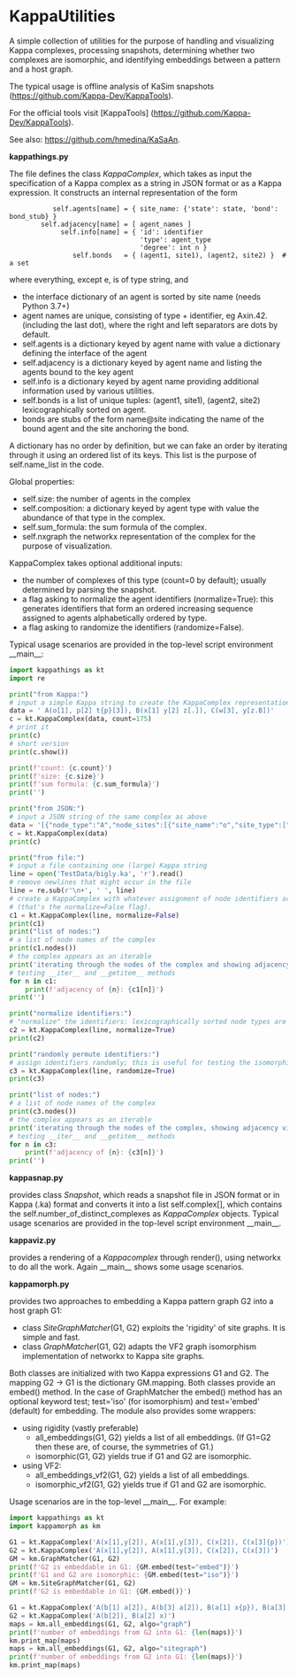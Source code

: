 # KappaUtilities
A simple collection of utilities for the purpose of handling and visualizing Kappa complexes, processing snapshots, determining whether two complexes are isomorphic, and identifying embeddings between a pattern and a host graph.

The typical usage is offline analysis of KaSim snapshots (https://github.com/Kappa-Dev/KappaTools).

For the official tools visit [KappaTools] (https://github.com/Kappa-Dev/KappaTools).

See also: https://github.com/hmedina/KaSaAn.

**kappathings.py**

The file defines the class *KappaComplex*, which takes as input the specification of a Kappa complex as a string in JSON format or as a Kappa expression.
It constructs an internal representation of the form

               self.agents[name] = { site_name: {'state': state, 'bond': bond_stub} }
            self.adjacency[name] = [ agent_names ]
                 self.info[name] = { 'id': identifier
                                     'type': agent_type
                                     'degree': int n }
                    self.bonds   = { (agent1, site1), (agent2, site2) }  # a set

 where everything, except e, is of type string, and 
  * the interface dictionary of an agent is sorted by site name (needs Python 3.7+)            
  * agent names are unique, consisting of type + identifier, eg Axin.42. (including the last dot), where the right and left separators are dots by default.
  * self.agents is a dictionary keyed by agent name with value a dictionary defining the interface of the agent
  * self.adjacency is a dictionary keyed by agent name and listing the agents bound to the key agent
  * self.info is a dictionary keyed by agent name providing additional information used by various utilities.
  * self.bonds is a list of unique tuples: (agent1, site1), (agent2, site2) lexicographically sorted 
            on agent.  
  * bonds are stubs of the form name@site indicating the name of the bound agent and the site anchoring the bond.
            
A dictionary has no order by definition, but we can fake an order by iterating through it using an ordered list of its keys. This list is the purpose of self.name_list in the code.

Global properties:
* self.size: the number of agents in the complex
* self.composition: a dictionary keyed by agent type with value the abundance of that type in the complex.
* self.sum_formula: the sum formula of the complex.
* self.nxgraph the networkx representation of the complex for the purpose of visualization.
            
KappaComplex takes optional additional inputs: 
  * the number of complexes of this type (count=0 by default); usually determined by parsing the snapshot.
  * a flag asking to normalize the agent identifiers (normalize=True): this generates identifiers that form an ordered increasing sequence assigned to agents alphabetically ordered by type.
  * a flag asking to randomize the identifiers (randomize=False).
  
 Typical usage scenarios are provided in the top-level script environment \_\_main\_\_:
```Python
import kappathings as kt
import re

print("from Kappa:")
# input a simple Kappa string to create the KappaComplex representation
data = ' A(o[1], p[2] t{p}[3]), B(x[1] y[2] z[.]), C(w[3], y[z.B])'
c = kt.KappaComplex(data, count=175)
# print it
print(c)
# short version
print(c.show())

print(f'count: {c.count}')
print(f'size: {c.size}')
print(f'sum formula: {c.sum_formula}')
print('')

print("from JSON:")
# input a JSON string of the same complex as above
data = '[{"node_type":"A","node_sites":[{"site_name":"o","site_type":["port",{"port_links":[[[0,1],0]],"port_states":[]}]},{"site_name":"p","site_type":["port",{"port_links":[[[0,1],1]],"port_states":[]}]},{"site_name":"t","site_type":["port",{"port_links":[[[0,2],0]],"port_states":["p"]}]}]},{"node_type":"B","node_sites":[{"site_name":"x","site_type":["port",{"port_links":[[[0,0],0]],"port_states":[]}]},{"site_name":"y","site_type":["port",{"port_links":[[[0,0],1]],"port_states":[]}]},{"site_name":"z","site_type":["port",{"port_links":[],"port_states":[]}]}]},{"node_type":"C","node_sites":[{"site_name":"w","site_type":["port",{"port_links":[[[0,0],2]],"port_states":[]}]}]}]'
c = kt.KappaComplex(data)
print(c)

print("from file:")
# input a file containing one (large) Kappa string
line = open('TestData/bigly.ka', 'r').read()
# remove newlines that might occur in the file
line = re.sub(r'\n+', ' ', line)
# create a KappaComplex with whatever assignment of node identifiers arises
# (that's the normalize=False flag).
c1 = kt.KappaComplex(line, normalize=False)
print(c1)
print("list of nodes:")
# a list of node names of the complex
print(c1.nodes())
# the complex appears as an iterable
print('iterating through the nodes of the complex and showing adjacency views')
# testing __iter__ and __getitem__ methods
for n in c1:
    print(f'adjacency of {n}: {c1[n]}')
print('')

print("normalize identifiers:")
# "normalize" the identifiers: lexicographically sorted node types are assigned successively increasing identifiers.
c2 = kt.KappaComplex(line, normalize=True)
print(c2)

print("randomly permute identifiers:")
# assign identifiers randomly; this is useful for testing the isomorphism implementation
c3 = kt.KappaComplex(line, randomize=True)
print(c3)

print("list of nodes:")
# a list of node names of the complex
print(c3.nodes())
# the complex appears as an iterable
print('iterating through the nodes of the complex, showing adjacency views')
# testing __iter__ and __getitem__ methods
for n in c3:
    print(f'adjacency of {n}: {c3[n]}')
print('')
```

**kappasnap.py**

provides class *Snapshot*, which reads a snapshot file in JSON format or in Kappa (.ka) format and converts it into a list self.complex[], which contains the self.number_of_distinct_complexes as *KappaComplex* objects.  Typical usage scenarios are provided in the top-level script environment \_\_main\_\_.

**kappaviz.py**

provides a rendering of a *Kappacomplex* through render(), using networkx to do all the work. Again \_\_main\_\_ shows some usage scenarios.

**kappamorph.py**

provides two approaches to embedding a Kappa pattern graph G2 into a host graph G1:

* class *SiteGraphMatcher*(G1, G2) exploits the 'rigidity' of site graphs. It is simple and fast.
* class *GraphMatcher*(G1, G2) adapts the VF2 graph isomorphism implementation of networkx to Kappa site graphs. 

Both classes are initialized with two Kappa expressions G1 and G2. The mapping G2 -> G1 is the dictionary GM.mapping. Both classes provide an embed() method. In the case of GraphMatcher the embed() method has an optional keyword test; test='iso' (for isomorphism) and test='embed' (default) for embedding. The module also provides some wrappers:
 
 * using rigidity (vastly preferable)
    * all_embeddings(G1, G2) yields a list of all embeddings. (If G1=G2 then these are, of course, the symmetries of G1.)
    * isomorphic(G1, G2) yields true if G1 and G2 are isomorphic.
 * using VF2:
    * all_embeddings_vf2(G1, G2) yields a list of all embeddings.
    * isomorphic_vf2(G1, G2) yields true if G1 and G2 are isomorphic.
 
 Usage scenarios are in the top-level \_\_main\_\_. For example:

```Python
import kappathings as kt
import kappamorph as km

G1 = kt.KappaComplex('A(x[1],y[2]), A(x[1],y[3]), C(x[2]), C(x[3]{p})')
G2 = kt.KappaComplex('A(x[1],y[2]), A(x[1],y[3]), C(x[2]), C(x[3])')
GM = km.GraphMatcher(G1, G2)
print(f'G2 is embeddable in G1: {GM.embed(test="embed")}')
print(f'G1 and G2 are isomorphic: {GM.embed(test="iso")}')
GM = km.SiteGraphMatcher(G1, G2)
print(f'G2 is embeddable in G1: {GM.embed()}')

G1 = kt.KappaComplex('A(b[1] a[2]), A(b[3] a[2]), B(a[1] x{p}), B(a[3] x{u})')
G2 = kt.KappaComplex('A(b[2]), B(a[2] x)')
maps = km.all_embeddings(G1, G2, algo="graph")
print(f'number of embeddings from G2 into G1: {len(maps)}')
km.print_map(maps)
maps = km.all_embeddings(G1, G2, algo="sitegraph")
print(f'number of embeddings from G2 into G1: {len(maps)}')
km.print_map(maps)
```